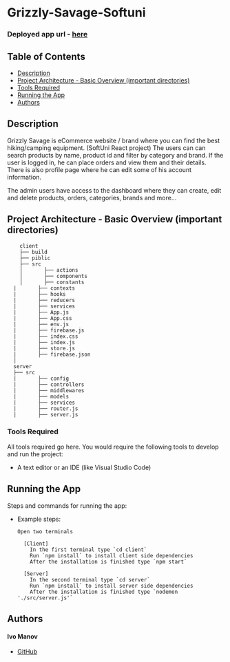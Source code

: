 
# Grizzly-Savage-Softuni

### Deployed app url - [here](https://grizzly-savage.web.app/)

## Table of Contents
- [Description](#getting-started)
- [Project Architecture - Basic Overview (important directories)](#running-the-app)
- [Tools Required](#tools-required)
- [Running the App](#running-the-app)
- [Authors](#authors)

## Description

Grizzly Savage is eCommerce website / brand where you can find the best hiking/camping equipment. (SoftUni React project)
The users can can search products by name, product id and filter by category and brand.
If the user is logged in, he can place orders and view them and their details.
There is also profile page where he can edit some of his account information.

The admin users have access to the dashboard where they can create, edit and delete products, orders, categories, brands and more...

## Project Architecture - Basic Overview (important directories)

```
	client
	├── build
	├── piblic
	├── src
	│       ├── actions
	│       ├── components
	│       ├── constants
  |       ├── contexts
  |       ├── hooks
  |       ├── reducers
  |       ├── services
  |       ├── App.js
  |       ├── App.css
  |       ├── env.js
  |       ├── firebase.js
  |       ├── index.css
  |       ├── index.js
  |       ├── store.js
  |       ├── firebase.json
  │
  server
  ├── src
  |       ├── config
  |       ├── controllers
  |       ├── middlewares
  |       ├── models
  |       ├── services
  |       ├── router.js
  |       ├── server.js
```

### Tools Required

All tools required go here. You would require the following tools to develop and run the project:

* A text editor or an IDE (like Visual Studio Code)

## Running the App

Steps and commands for running the app:

* Example steps:
  ```
  Open two terminals
  
    [Client]
      In the first terminal type `cd client`
      Run `npm install` to install client side dependencies
      After the installation is finished type `npm start`
      
    [Server]
      In the second terminal type `cd server`
      Run `npm install` to install server side dependencies
      After the installation is finished type `nodemon './src/server.js'`
  ```

## Authors

#### Ivo Manov
* [GitHub]

[//]: # (HyperLinks)

[GitHub Repository]: https://github.com/manovDev/Grizzly-Savage-Softuni
[GitHub]: https://github.com/manovDev
